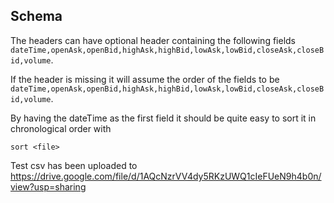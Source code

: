 ## Schema
The headers can have optional header containing the following fields
`dateTime,openAsk,openBid,highAsk,highBid,lowAsk,lowBid,closeAsk,closeBid,volume`.

If the header is missing it will assume the order of the fields to be
`dateTime,openAsk,openBid,highAsk,highBid,lowAsk,lowBid,closeAsk,closeBid,volume`.

By having the dateTime as the first field it should be quite easy to sort it in chronological order with
```
sort <file>
```

Test csv has been uploaded to https://drive.google.com/file/d/1AQcNzrVV4dy5RKzUWQ1cIeFUeN9h4b0n/view?usp=sharing

